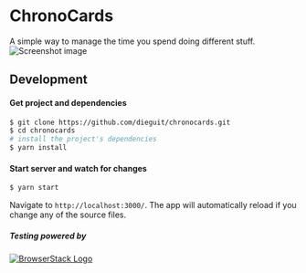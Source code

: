 # ChronoCards

A simple way to manage the time you spend doing different stuff.
![Screenshot image](https://raw.githubusercontent.com/dieguit/chronocards/master/misc/screen.png)

## Development

#### Get project and dependencies
```bash
$ git clone https://github.com/dieguit/chronocards.git
$ cd chronocards
# install the project's dependencies
$ yarn install
```

#### Start server and watch for changes
```bash
$ yarn start
```
Navigate to `http://localhost:3000/`. The app will automatically reload if you change any of the source files.

##### Testing powered by
[![BrowserStack Logo](https://raw.githubusercontent.com/dieguit/chronocards/master/misc/Browserstack-logo%402x.png)](https://www.browserstack.com)
